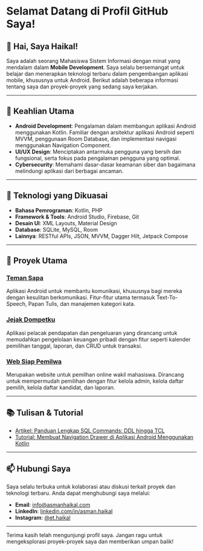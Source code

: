 # Selamat Datang di Profil GitHub Saya!

## 👋 Hai, Saya Haikal!

Saya adalah seorang Mahasiswa Sistem Informasi dengan minat yang mendalam dalam **Mobile Development**. Saya selalu bersemangat untuk belajar dan menerapkan teknologi terbaru dalam pengembangan aplikasi mobile, khususnya untuk Android. Berikut adalah beberapa informasi tentang saya dan proyek-proyek yang sedang saya kerjakan.

---

## 🚀 Keahlian Utama

- **Android Development**: Pengalaman dalam membangun aplikasi Android menggunakan Kotlin. Familiar dengan arsitektur aplikasi Android seperti MVVM, penggunaan Room Database, dan implementasi navigasi menggunakan Navigation Component.
- **UI/UX Design**: Menciptakan antarmuka pengguna yang bersih dan fungsional, serta fokus pada pengalaman pengguna yang optimal.
- **Cybersecurity**: Memahami dasar-dasar keamanan siber dan bagaimana melindungi aplikasi dari berbagai ancaman.

---

## 🔧 Teknologi yang Dikuasai

- **Bahasa Pemrograman**: Kotlin, PHP
- **Framework & Tools**: Android Studio, Firebase, Git
- **Desain UI**: XML Layouts, Material Design
- **Database**: SQLite, MySQL, Room
- **Lainnya**: RESTful APIs, JSON, MVVM, Dagger Hilt, Jetpack Compose

---

## 🌟 Proyek Utama

### **[Teman Sapa](#)**

Aplikasi Android untuk membantu komunikasi, khususnya bagi mereka dengan kesulitan berkomunikasi. Fitur-fitur utama termasuk Text-To-Speech, Papan Tulis, dan manajemen kategori kata.

### **[Jejak Dompetku](https://github.com/e-haikal/jejak-dompetku)**

Aplikasi pelacak pendapatan dan pengeluaran yang dirancang untuk memudahkan pengelolaan keuangan pribadi dengan fitur seperti kalender pemilihan tanggal, laporan, dan CRUD untuk transaksi.

### **[Web Siap Pemilwa](https://github.com/e-haikal/siap-pemilwa)**

Merupakan website untuk pemilhan online wakil mahasiswa. Dirancang untuk mempermudah pemilihan dengan fitur kelola admin, kelola daftar pemilih, kelola daftar kandidat, dan laporan.


---

## 📚 Tulisan & Tutorial

- [Artikel: Panduan Lengkap SQL Commands: DDL hingga TCL](https://asmanhaikal.com/panduan-lengkap-sql-commands-ddl-hingga-tcl/)
- [Tutorial: Membuat Navigation Drawer di Aplikasi Android Menggunakan Kotlin](https://asmanhaikal.com/membuat-navigation-drawer-di-aplikasi-android-menggunakan-kotlin/)

---

## 📫 Hubungi Saya

Saya selalu terbuka untuk kolaborasi atau diskusi terkait proyek dan teknologi terbaru. Anda dapat menghubungi saya melalui:

- **Email**: info@asmanhaikal.com
- **LinkedIn**: [linkedin.com/in/asman.haikal](https://www.linkedin.com/in/asmanhaikal/)
- **Instagram**: [@et.haikal](instagram.com/et.haikal)

---

Terima kasih telah mengunjungi profil saya. Jangan ragu untuk mengeksplorasi proyek-proyek saya dan memberikan umpan balik!

